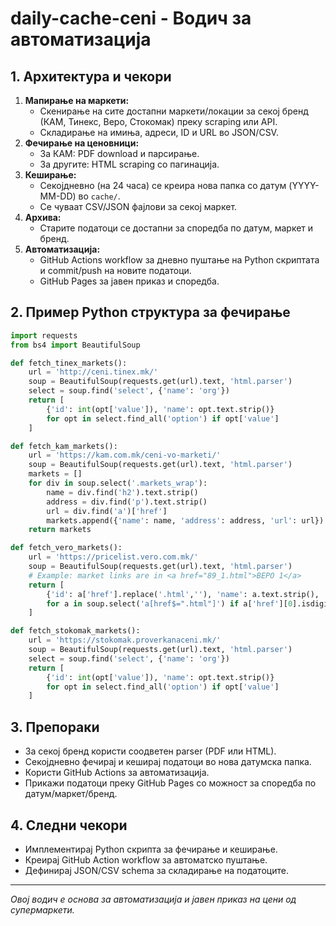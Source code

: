 # daily-cache-ceni - Водич за автоматизација

## 1. Архитектура и чекори

1. **Мапирање на маркети:**
   - Скенирање на сите достапни маркети/локации за секој бренд (КАМ, Тинекс, Веро, Стокомак) преку scraping или API.
   - Складирање на имиња, адреси, ID и URL во JSON/CSV.
2. **Фечирање на ценовници:**
   - За КАМ: PDF download и парсирање.
   - За другите: HTML scraping со пагинација.
3. **Кеширање:**
   - Секојдневно (на 24 часа) се креира нова папка со датум (YYYY-MM-DD) во `cache/`.
   - Се чуваат CSV/JSON фајлови за секој маркет.
4. **Архива:**
   - Старите податоци се достапни за споредба по датум, маркет и бренд.
5. **Автоматизација:**
   - GitHub Actions workflow за дневно пуштање на Python скриптата и commit/push на новите податоци.
   - GitHub Pages за јавен приказ и споредба.

## 2. Пример Python структура за фечирање

```python
import requests
from bs4 import BeautifulSoup

def fetch_tinex_markets():
    url = 'http://ceni.tinex.mk/'
    soup = BeautifulSoup(requests.get(url).text, 'html.parser')
    select = soup.find('select', {'name': 'org'})
    return [
        {'id': int(opt['value']), 'name': opt.text.strip()}
        for opt in select.find_all('option') if opt['value']
    ]

def fetch_kam_markets():
    url = 'https://kam.com.mk/ceni-vo-marketi/'
    soup = BeautifulSoup(requests.get(url).text, 'html.parser')
    markets = []
    for div in soup.select('.markets_wrap'):
        name = div.find('h2').text.strip()
        address = div.find('p').text.strip()
        url = div.find('a')['href']
        markets.append({'name': name, 'address': address, 'url': url})
    return markets

def fetch_vero_markets():
    url = 'https://pricelist.vero.com.mk/'
    soup = BeautifulSoup(requests.get(url).text, 'html.parser')
    # Example: market links are in <a href="89_1.html">ВЕРО 1</a>
    return [
        {'id': a['href'].replace('.html',''), 'name': a.text.strip(), 'url': url + a['href']}
        for a in soup.select('a[href$=".html"]') if a['href'][0].isdigit()
    ]

def fetch_stokomak_markets():
    url = 'https://stokomak.proverkanaceni.mk/'
    soup = BeautifulSoup(requests.get(url).text, 'html.parser')
    select = soup.find('select', {'name': 'org'})
    return [
        {'id': int(opt['value']), 'name': opt.text.strip()}
        for opt in select.find_all('option') if opt['value']
    ]
```

## 3. Препораки

- За секој бренд користи соодветен parser (PDF или HTML).
- Секојдневно фечирај и кеширај податоци во нова датумска папка.
- Користи GitHub Actions за автоматизација.
- Прикажи податоци преку GitHub Pages со можност за споредба по датум/маркет/бренд.

## 4. Следни чекори

- Имплементирај Python скрипта за фечирање и кеширање.
- Креирај GitHub Action workflow за автоматско пуштање.
- Дефинирај JSON/CSV schema за складирање на податоците.

---

*Овој водич е основа за автоматизација и јавен приказ на цени од супермаркети.*
